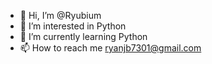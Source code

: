 - 👋 Hi, I’m @Ryubium
- 👀 I’m interested in Python
- 🌱 I’m currently learning Python
- 📫 How to reach me ryanjb7301@gmail.com

<!---
Ryubium/Ryubium is a ✨ special ✨ repository because its `README.md` (this file) appears on your GitHub profile.
You can click the Preview link to take a look at your changes.
--->
